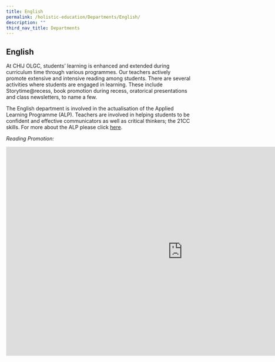 ```yaml
---
title: English
permalink: /holistic-education/Departments/English/
description: ""
third_nav_title: Departments
---
```

## English 

At CHIJ OLGC, students’ learning is enhanced and extended during curriculum time through various programmes. Our teachers actively promote extensive and intensive reading among students. There are several activities where students are engaged in learning. These include Storytime@recess, book promotion during recess, oratorical presentations and class newsletters, to name a few.  
  
The English department is involved in the actualisation of the Applied Learning Programme (ALP). Teachers are involved in helping students to be confident and effective communicators as well as critical thinkers; the 21CC skills. For more about the ALP please click&nbsp;[here](https://chijourladyofgoodcounsel.moe.edu.sg/school-experience/school-wide-programmes/applied-learning-programme-alp).  
  
_Reading Promotion:_

<iframe allowfullscreen="true" height="569" width="960" frameborder="0" src="https://docs.google.com/presentation/d/e/2PACX-1vSTST-aGjY3TOHADIoYfTBIrxrJEKOVkApoUdUV0ncTLlNK-kcLnsQUprYBv30lsqe7nL4vSBy-my2I/embed?start=false&amp;loop=false&amp;delayms=3000"></iframe>
